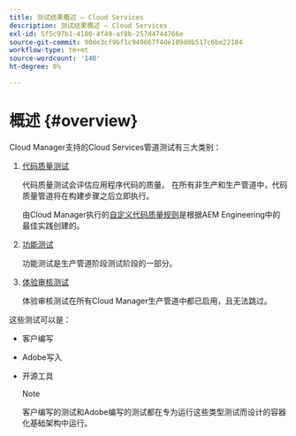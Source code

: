 ```yaml
---
title: 测试结果概述 — Cloud Services
description: 测试结果概述 — Cloud Services
exl-id: 5f5c97b1-4180-4f49-af8b-257d4744766e
source-git-commit: 90de3cf9bf1c949667f4de109d0b517c6be22184
workflow-type: tm+mt
source-wordcount: '140'
ht-degree: 0%

---
```


# 概述 {#overview}

Cloud Manager支持的Cloud Services管道测试有三大类别：

1. [代码质量测试](/help/implementing/cloud-manager/code-quality-testing.md)

   代码质量测试会评估应用程序代码的质量。 在所有非生产和生产管道中，代码质量管道将在构建步骤之后立即执行。

   由Cloud Manager执行的[自定义代码质量规则](/help/implementing/cloud-manager/custom-code-quality-rules.md)是根据AEM Engineering中的最佳实践创建的。

1. [功能测试](/help/implementing/cloud-manager/functional-testing.md)

   功能测试是生产管道阶段测试阶段的一部分。

1. [体验审核测试](/help/implementing/cloud-manager/experience-audit-testing.md)

   体验审核测试在所有Cloud Manager生产管道中都已启用，且无法跳过。

这些测试可以是：

* 客户编写
* Adobe写入
* 开源工具

   >[!NOTE]
   > 客户编写的测试和Adobe编写的测试都在专为运行这些类型测试而设计的容器化基础架构中运行。
